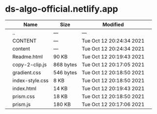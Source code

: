 ds-algo-official.netlify.app
============================

<table><thead><tr class="header"><th></th><th>Name</th><th>Size</th><th>Modified</th><th></th></tr></thead><tbody><tr class="odd"><td></td><td><span class="goup">..</span></td><td>—</td><td>—</td><td></td></tr><tr class="even"><td></td><td><span class="name">CONTENT</span></td><td>—</td><td>Tue Oct 12 20:24:34 2021</td><td></td></tr><tr class="odd"><td></td><td><span class="name">content</span></td><td>—</td><td>Tue Oct 12 20:24:34 2021</td><td></td></tr><tr class="even"><td></td><td><span class="name">Readme.html</span></td><td>90 KB</td><td>Tue Oct 12 20:19:43 2021</td><td></td></tr><tr class="odd"><td></td><td><span class="name">copy-2-clip.js</span></td><td>868 bytes</td><td>Tue Oct 12 20:17:05 2021</td><td></td></tr><tr class="even"><td></td><td><span class="name">gradient.css</span></td><td>546 bytes</td><td>Tue Oct 12 20:18:50 2021</td><td></td></tr><tr class="odd"><td></td><td><span class="name">index-style.css</span></td><td>8 KB</td><td>Tue Oct 12 20:18:50 2021</td><td></td></tr><tr class="even"><td></td><td><span class="name">index.html</span></td><td>14 KB</td><td>Tue Oct 12 20:19:43 2021</td><td></td></tr><tr class="odd"><td></td><td><span class="name">prism.css</span></td><td>18 KB</td><td>Tue Oct 12 20:18:50 2021</td><td></td></tr><tr class="even"><td></td><td><span class="name">prism.js</span></td><td>180 KB</td><td>Tue Oct 12 20:17:06 2021</td><td></td></tr></tbody></table>
